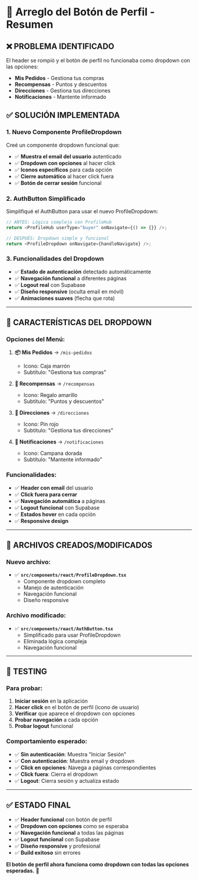 # 👤 Arreglo del Botón de Perfil - Resumen

## ❌ **PROBLEMA IDENTIFICADO**

El header se rompió y el botón de perfil no funcionaba como dropdown con las opciones:
- **Mis Pedidos** - Gestiona tus compras
- **Recompensas** - Puntos y descuentos  
- **Direcciones** - Gestiona tus direcciones
- **Notificaciones** - Mantente informado

## ✅ **SOLUCIÓN IMPLEMENTADA**

### **1. Nuevo Componente ProfileDropdown**
Creé un componente dropdown funcional que:
- ✅ **Muestra el email del usuario** autenticado
- ✅ **Dropdown con opciones** al hacer click
- ✅ **Iconos específicos** para cada opción
- ✅ **Cierre automático** al hacer click fuera
- ✅ **Botón de cerrar sesión** funcional

### **2. AuthButton Simplificado**
Simplifiqué el AuthButton para usar el nuevo ProfileDropdown:
```typescript
// ANTES: Lógica compleja con ProfileHub
return <ProfileHub userType="buyer" onNavigate={() => {}} />;

// DESPUÉS: Dropdown simple y funcional
return <ProfileDropdown onNavigate={handleNavigate} />;
```

### **3. Funcionalidades del Dropdown**
- ✅ **Estado de autenticación** detectado automáticamente
- ✅ **Navegación funcional** a diferentes páginas
- ✅ **Logout real** con Supabase
- ✅ **Diseño responsive** (oculta email en móvil)
- ✅ **Animaciones suaves** (flecha que rota)

---

## 🎯 **CARACTERÍSTICAS DEL DROPDOWN**

### **Opciones del Menú:**
1. **📦 Mis Pedidos** → `/mis-pedidos`
   - Icono: Caja marrón
   - Subtítulo: "Gestiona tus compras"

2. **🎁 Recompensas** → `/recompensas`
   - Icono: Regalo amarillo
   - Subtítulo: "Puntos y descuentos"

3. **📍 Direcciones** → `/direcciones`
   - Icono: Pin rojo
   - Subtítulo: "Gestiona tus direcciones"

4. **🔔 Notificaciones** → `/notificaciones`
   - Icono: Campana dorada
   - Subtítulo: "Mantente informado"

### **Funcionalidades:**
- ✅ **Header con email** del usuario
- ✅ **Click fuera para cerrar**
- ✅ **Navegación automática** a páginas
- ✅ **Logout funcional** con Supabase
- ✅ **Estados hover** en cada opción
- ✅ **Responsive design**

---

## 🔧 **ARCHIVOS CREADOS/MODIFICADOS**

### **Nuevo archivo:**
- ✅ **`src/components/react/ProfileDropdown.tsx`**
  - Componente dropdown completo
  - Manejo de autenticación
  - Navegación funcional
  - Diseño responsive

### **Archivo modificado:**
- ✅ **`src/components/react/AuthButton.tsx`**
  - Simplificado para usar ProfileDropdown
  - Eliminada lógica compleja
  - Navegación funcional

---

## 🧪 **TESTING**

### **Para probar:**
1. **Iniciar sesión** en la aplicación
2. **Hacer click** en el botón de perfil (icono de usuario)
3. **Verificar** que aparece el dropdown con opciones
4. **Probar navegación** a cada opción
5. **Probar logout** funcional

### **Comportamiento esperado:**
- ✅ **Sin autenticación**: Muestra "Iniciar Sesión"
- ✅ **Con autenticación**: Muestra email y dropdown
- ✅ **Click en opciones**: Navega a páginas correspondientes
- ✅ **Click fuera**: Cierra el dropdown
- ✅ **Logout**: Cierra sesión y actualiza estado

---

## ✅ **ESTADO FINAL**

- ✅ **Header funcional** con botón de perfil
- ✅ **Dropdown con opciones** como se esperaba
- ✅ **Navegación funcional** a todas las páginas
- ✅ **Logout funcional** con Supabase
- ✅ **Diseño responsive** y profesional
- ✅ **Build exitoso** sin errores

**El botón de perfil ahora funciona como dropdown con todas las opciones esperadas.** 🎉

